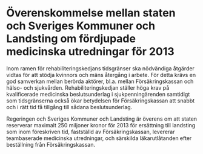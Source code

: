# Överenskommelse mellan staten och Sveriges Kommuner och Landsting om fördjupade medicinska utredningar för 2013

Inom ramen för rehabiliteringskedjans tidsgränser ska nödvändiga åtgärder vidtas för att stödja kvinnors och mäns återgång i arbete. För detta krävs en god samverkan mellan berörda aktörer, bl.a. mellan Försäkringskassan och hälso- och sjukvården. Rehabiliteringskedjan ställer höga krav på kvalificerade medicinska beslutsunderlag i sjukpenningärenden samtidigt som tidsgränserna också ökar betydelsen för Försäkringskassan att snabbt och i rätt tid få tillgång till sådana beslutsunderlag.

Regeringen och Sveriges Kommuner och Landsting är överens om att staten reserverar maximalt 250 miljoner kronor för 2013 för ersättning till landsting som inom föreskriven tid, fastställd av Försäkringskassan, levererar teambaserade medicinska utredningar, och särskilda läkarutlåtanden efter beställning från Försäkringskassan.
